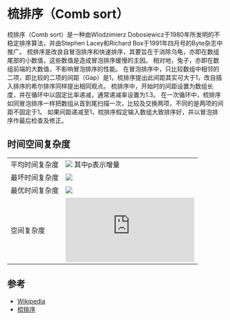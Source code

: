 # 梳排序（Comb sort）

梳排序（Comb sort）是一种由Wlodzimierz Dobosiewicz于1980年所发明的不稳定排序算法，并由Stephen Lacey和Richard Box于1991年四月号的Byte杂志中推广。
梳排序是改良自冒泡排序和快速排序，其要旨在于消除乌龟，亦即在数组尾部的小数值，这些数值是造成冒泡排序缓慢的主因。
相对地，兔子，亦即在数组前端的大数值，不影响冒泡排序的性能。
在冒泡排序中，只比较数组中相邻的二项，即比较的二项的间距（Gap）是1，梳排序提出此间距其实可大于1，改自插入排序的希尔排序同样提出相同观点。
梳排序中，开始时的间距设置为数组长度，并在循环中以固定比率递减，通常递减率设置为1.3。
在一次循环中，梳排序如同冒泡排序一样把数组从首到尾扫描一次，比较及交换两项，不同的是两项的间距不固定于1。
如果间距递减至1，梳排序假定输入数组大致排序好，并以冒泡排序作最后检查及修正。

## 时间空间复杂度

|  |  |
| --- | :--- |
| 平均时间复杂度 | ![](https://latex.codecogs.com/svg.latex?\Omega(n^{2}/2^{p})) 其中p表示增量 |
| 最坏时间复杂度 | ![](https://latex.codecogs.com/svg.latex?\Omega(n^{2})) |
| 最优时间复杂度 | ![](https://latex.codecogs.com/svg.latex?O(n\log&space;n)) |
| 空间复杂度 | ![](https://latex.codecogs.com/svg.latex?O(1))  |

## 参考
* [Wikipedia](https://zh.m.wikipedia.org/zh-cn/%E6%A2%B3%E6%8E%92%E5%BA%8F)
* [梳排序](https://baike.baidu.com/item/%E6%A2%B3%E6%8E%92%E5%BA%8F)